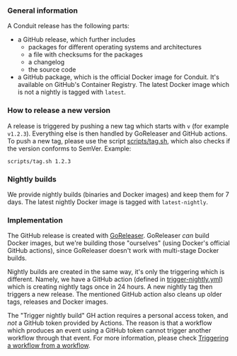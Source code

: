 ### General information

A Conduit release has the following parts:
- a GitHub release, which further includes
  - packages for different operating systems and architectures
  - a file with checksums for the packages
  - a changelog
  - the source code
- a GitHub package, which is the official Docker image for Conduit. It's available on GitHub's Container Registry. The
latest Docker image which is not a nightly is tagged with `latest`.

### How to release a new version

A release is triggered by pushing a new tag which starts with `v` (for example `v1.2.3`). Everything else is then handled by
GoReleaser and GitHub actions. To push a new tag, please use the script [scripts/tag.sh](https://github.com/ConduitIO/conduit/blob/main/scripts/tag.sh),
which also checks if the version conforms to SemVer. Example:

```
scripts/tag.sh 1.2.3
```

### Nightly builds

We provide nightly builds (binaries and Docker images) and keep them for 7 days. The latest nightly Docker image is tagged
with `latest-nightly`.

### Implementation

The GitHub release is created with [GoReleaser](https://github.com/goreleaser/goreleaser/). GoReleaser _can_ build Docker images,
but we're building those "ourselves" (using Docker's official GitHub actions), since GoReleaser doesn't work with multi-stage
Docker builds.

Nightly builds are created in the same way, it's only the triggering which is different. Namely, we have a GitHub action
(defined in [trigger-nightly.yml](/.github/workflows/trigger-nightly.yml)) which is creating nightly tags once in 24 hours.
A new nightly tag then triggers a new release. The mentioned GitHub action also cleans up older tags, releases and Docker images.

The "Trigger nightly build" GH action requires a personal access token, and _not_ a GitHub token provided by Actions. The
reason is that a workflow which produces an event using a GitHub token cannot trigger another workflow through that event.
For more information, please check [Triggering a workflow from a workflow](https://docs.github.com/en/actions/using-workflows/triggering-a-workflow#triggering-a-workflow-from-a-workflow).
